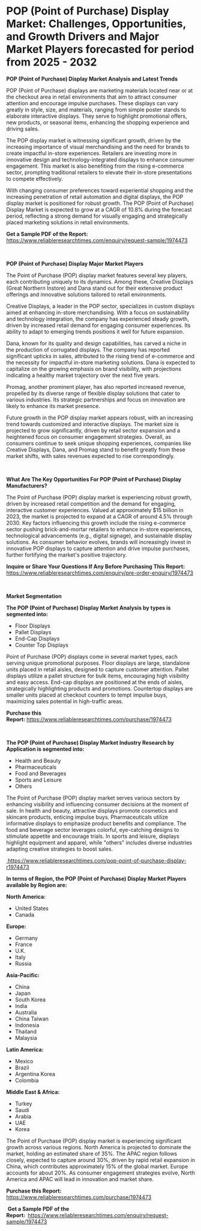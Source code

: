<p><h1>POP (Point of Purchase) Display Market: Challenges, Opportunities, and Growth Drivers and Major Market Players forecasted for period from 2025 - 2032</h1></p><p><strong>POP (Point of Purchase) Display Market Analysis and Latest Trends</strong></p>
<p><p>POP (Point of Purchase) displays are marketing materials located near or at the checkout area in retail environments that aim to attract consumer attention and encourage impulse purchases. These displays can vary greatly in style, size, and materials, ranging from simple poster stands to elaborate interactive displays. They serve to highlight promotional offers, new products, or seasonal items, enhancing the shopping experience and driving sales.</p><p>The POP display market is witnessing significant growth, driven by the increasing importance of visual merchandising and the need for brands to create impactful in-store experiences. Retailers are investing more in innovative design and technology-integrated displays to enhance consumer engagement. This market is also benefiting from the rising e-commerce sector, prompting traditional retailers to elevate their in-store presentations to compete effectively.</p><p>With changing consumer preferences toward experiential shopping and the increasing penetration of retail automation and digital displays, the POP display market is positioned for robust growth. The POP (Point of Purchase) Display Market is expected to grow at a CAGR of 10.8% during the forecast period, reflecting a strong demand for visually engaging and strategically placed marketing solutions in retail environments.</p></p>
<p><strong>Get a Sample PDF of the Report:&nbsp;</strong> <a href="https://www.reliableresearchtimes.com/enquiry/request-sample/1974473?utm_campaign=3325&utm_medium=2&utm_source=Github&utm_content=ia&utm_term=12042025&utm_id=pop-point-of-purchase-display">https://www.reliableresearchtimes.com/enquiry/request-sample/1974473</a></p>
<p>&nbsp;</p>
<p><strong>POP (Point of Purchase) Display Major Market Players</strong></p>
<p><p>The Point of Purchase (POP) display market features several key players, each contributing uniquely to its dynamics. Among these, Creative Displays (Great Northern Instore) and Dana stand out for their extensive product offerings and innovative solutions tailored to retail environments. </p><p>Creative Displays, a leader in the POP sector, specializes in custom displays aimed at enhancing in-store merchandising. With a focus on sustainability and technology integration, the company has experienced steady growth, driven by increased retail demand for engaging consumer experiences. Its ability to adapt to emerging trends positions it well for future expansion.</p><p>Dana, known for its quality and design capabilities, has carved a niche in the production of corrugated displays. The company has reported significant upticks in sales, attributed to the rising trend of e-commerce and the necessity for impactful in-store marketing solutions. Dana is expected to capitalize on the growing emphasis on brand visibility, with projections indicating a healthy market trajectory over the next five years.</p><p>Promag, another prominent player, has also reported increased revenue, propelled by its diverse range of flexible display solutions that cater to various industries. Its strategic partnerships and focus on innovation are likely to enhance its market presence.</p><p>Future growth in the POP display market appears robust, with an increasing trend towards customized and interactive displays. The market size is projected to grow significantly, driven by retail sector expansion and a heightened focus on consumer engagement strategies. Overall, as consumers continue to seek unique shopping experiences, companies like Creative Displays, Dana, and Promag stand to benefit greatly from these market shifts, with sales revenues expected to rise correspondingly.</p></p>
<p>&nbsp;</p>
<p><strong>What Are The Key Opportunities For POP (Point of Purchase) Display Manufacturers?</strong></p>
<p><p>The Point of Purchase (POP) display market is experiencing robust growth, driven by increased retail competition and the demand for engaging, interactive customer experiences. Valued at approximately $15 billion in 2023, the market is projected to expand at a CAGR of around 4.5% through 2030. Key factors influencing this growth include the rising e-commerce sector pushing brick-and-mortar retailers to enhance in-store experiences, technological advancements (e.g., digital signage), and sustainable display solutions. As consumer behavior evolves, brands will increasingly invest in innovative POP displays to capture attention and drive impulse purchases, further fortifying the market's positive trajectory.</p></p>
<p><strong>Inquire or Share Your Questions If Any Before Purchasing This Report:</strong> <a href="https://www.reliableresearchtimes.com/enquiry/pre-order-enquiry/1974473?utm_campaign=3325&utm_medium=2&utm_source=Github&utm_content=ia&utm_term=12042025&utm_id=pop-point-of-purchase-display">https://www.reliableresearchtimes.com/enquiry/pre-order-enquiry/1974473</a></p>
<p>&nbsp;</p>
<p><strong>Market Segmentation</strong></p>
<p><strong>The POP (Point of Purchase) Display Market Analysis by types is segmented into:</strong></p>
<p><ul><li>Floor Displays</li><li>Pallet Displays</li><li>End-Cap Displays</li><li>Counter Top Displays</li></ul></p>
<p><p>Point of Purchase (POP) displays come in several market types, each serving unique promotional purposes. Floor displays are large, standalone units placed in retail aisles, designed to capture customer attention. Pallet displays utilize a pallet structure for bulk items, encouraging high visibility and easy access. End-cap displays are positioned at the ends of aisles, strategically highlighting products and promotions. Countertop displays are smaller units placed at checkout counters to tempt impulse buys, maximizing sales potential in high-traffic areas.</p></p>
<p><strong>Purchase this Report:&nbsp;</strong><a href="https://www.reliableresearchtimes.com/purchase/1974473?utm_campaign=3325&utm_medium=2&utm_source=Github&utm_content=ia&utm_term=12042025&utm_id=pop-point-of-purchase-display">https://www.reliableresearchtimes.com/purchase/1974473</a></p>
<p>&nbsp;</p>
<p><strong>The POP (Point of Purchase) Display Market Industry Research by Application is segmented into:</strong></p>
<p><ul><li>Health and Beauty</li><li>Pharmaceuticals</li><li>Food and Beverages</li><li>Sports and Leisure</li><li>Others</li></ul></p>
<p><p>The Point of Purchase (POP) display market serves various sectors by enhancing visibility and influencing consumer decisions at the moment of sale. In health and beauty, attractive displays promote cosmetics and skincare products, enticing impulse buys. Pharmaceuticals utilize informative displays to emphasize product benefits and compliance. The food and beverage sector leverages colorful, eye-catching designs to stimulate appetite and encourage trials. In sports and leisure, displays highlight equipment and apparel, while "others" includes diverse industries adapting creative strategies to boost sales.</p></p>
<p><a href="https://www.reliableresearchtimes.com/pop-point-of-purchase-display-r1974473?utm_campaign=3325&utm_medium=2&utm_source=Github&utm_content=ia&utm_term=12042025&utm_id=pop-point-of-purchase-display">&nbsp;https://www.reliableresearchtimes.com/pop-point-of-purchase-display-r1974473</a></p>
<p><strong>In terms of Region, the POP (Point of Purchase) Display Market Players available by Region are:</strong></p>
<p>
    <p> <strong> North America: </strong>
        <ul>
            <li>United States</li>
            <li>Canada</li>
        </ul>
        </p> 
    <p> <strong> Europe: </strong>
        <ul>
            <li>Germany</li>
            <li>France</li>
            <li>U.K.</li>
            <li>Italy</li>
            <li>Russia</li>
        </ul>
        </p> 
    <p> <strong> Asia-Pacific: </strong>
        <ul>
            <li>China</li>
            <li>Japan</li>
            <li>South Korea</li>
            <li>India</li>
            <li>Australia</li>
            <li>China Taiwan</li>
            <li>Indonesia</li>
            <li>Thailand</li>
            <li>Malaysia</li>
        </ul>
        </p> 
    <p> <strong> Latin America: </strong>
        <ul>
            <li>Mexico</li>
            <li>Brazil</li>
            <li>Argentina Korea</li>
            <li>Colombia</li>
        </ul>
        </p> 
    <p> <strong> Middle East & Africa: </strong>
        <ul>
            <li>Turkey</li>
            <li>Saudi</li>
            <li>Arabia</li>
            <li>UAE</li>
            <li>Korea</li>
        </ul>
    </p>
    </p>
<p><p>The Point of Purchase (POP) display market is experiencing significant growth across various regions. North America is projected to dominate the market, holding an estimated share of 35%. The APAC region follows closely, expected to capture around 30%, driven by rapid retail expansion in China, which contributes approximately 15% of the global market. Europe accounts for about 20%. As consumer engagement strategies evolve, North America and APAC will lead in innovation and market share.</p></p>
<p><strong>Purchase this Report: </strong><a href="https://www.reliableresearchtimes.com/purchase/1974473?utm_campaign=3325&utm_medium=2&utm_source=Github&utm_content=ia&utm_term=12042025&utm_id=pop-point-of-purchase-display">https://www.reliableresearchtimes.com/purchase/1974473</a></p>
<p>&nbsp;<strong>Get a Sample PDF of the Report:&nbsp;&nbsp;</strong><a href="https://www.reliableresearchtimes.com/enquiry/request-sample/1974473?utm_campaign=3325&utm_medium=2&utm_source=Github&utm_content=ia&utm_term=12042025&utm_id=pop-point-of-purchase-display">https://www.reliableresearchtimes.com/enquiry/request-sample/1974473</a></p>
<p><strong></strong></p>
<p><p></p><p></p><p></p></p>